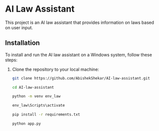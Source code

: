 # AI Law Assistant

This project is an AI law assistant that provides information on laws based on user input.

## Installation

To install and run the AI law assistant on a Windows system, follow these steps:

1. Clone the repository to your local machine:

   ```bash
   git clone https://github.com/AbishekShekar/AI-law-assistant.git
  
   cd AI-law-assistant
 
   python -m venv env_law
 
   env_law\Scripts\activate
 
   pip install -r requirements.txt
 
   python app.py
